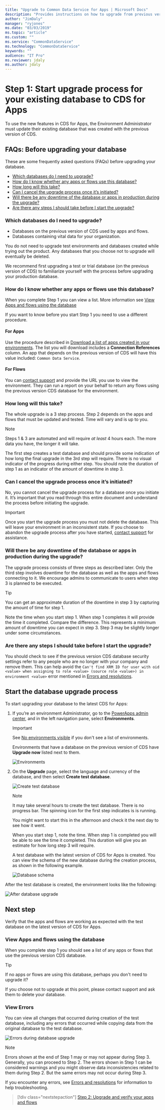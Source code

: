 ```yaml
---
title: "Upgrade to Common Data Service for Apps | Microsoft Docs"
description: "Provides instructions on how to upgrade from previous version of Common Data Service to CDS for Apps"
author: "JimDaly"
manager: "ryjones"
ms.date: "03/03/2019"
ms.topic: "article"
ms.custom: ""
ms.service: "CommonDataService"
ms.technology: "CommonDataService"
keywords: ""
audience: "IT Pro"
ms.reviewer: jdaly
ms.author: jdaly
---
```


# Step 1: Start upgrade process for your existing database to CDS for Apps

To use the new features in CDS for Apps, the Environment Administrator must
update their existing database that was created with the previous version of
CDS. 

## FAQs: Before upgrading your database 

These are some frequently asked questions (FAQs) before upgrading your database.

- [Which databases do I need to upgrade?](#which-databases-do-i-need-to-upgrade)
- [How do I know whether any apps or flows use this database?](#how-do-i-know-whether-any-apps-or-flows-use-this-database)
- [How long will this take?](#how-long-will-this-take)
- [Can I cancel the upgrade process once it’s initiated?](#can-i-cancel-the-upgrade-process-once-its-initiated)
- [Will there be any downtime of the database or apps in production during the upgrade?](#will-there-be-any-downtime-of-the-database-or-apps-in-production-during-the-upgrade-process)
- [Are there any steps I should take before I start the upgrade?](#are-there-any-steps-i-should-take-before-i-start-the-upgrade)

### Which databases do I need to upgrade? 

- Databases on the previous version of CDS used by apps and flows.
- Databases containing vital data for your organization.

You do not need to upgrade test environments and databases created while trying
out the product. Any databases that you choose not to upgrade will eventually be
deleted.

We recommend first upgrading a test or trial database (on the previous version
of CDS) to familiarize yourself with the process before upgrading your
production database.

### How do I know whether any apps or flows use this database?

When you complete Step 1 you can view a list. More information see [View Apps and flows using the database](#view-apps-and-flows-using-the-database)

If you want to know before you start Step 1 you need to use a different procedure.

#### For Apps

Use the procedure described in [Download a list of apps created in your environments](/power-platform/admin/admin-view-apps). The list you will download includes a **Connection References** column. An app that depends on the previous version of CDS will have this value included: `Common Data Service`.

#### For Flows

You can [contact support](https://powerapps.microsoft.com/support/) and provide the URL you use to view the environment. They can run a report on your behalf to return any flows using the previous version CDS database for the environment.


### How long will this take?

The whole upgrade is a 3 step process. Step 2 depends on the apps and flows that must be updated and tested. Time will vary and is up to you.

> [!NOTE]
> Steps 1 & 3 are automated and will require *at least* 4 hours each. The more data you have, the longer it will take.

The first step creates a test database and should provide some indication of how long the final upgrade in the 3rd step will require. There is no visual indicator of the progress during either step. You should note the duration of step 1 as an indicator of the amount of downtime in step 3.

### Can I cancel the upgrade process once it’s initiated? 

No, you cannot cancel the upgrade process for a database once you initiate it.
It’s important that you read through this entire document and understand the
process before initiating the upgrade.

> [!IMPORTANT]
> Once you start the upgrade process you must not delete the database. This will leave your environment in an inconsistent state. If you choose to abandon the upgrade process after you have started, [contact support](https://powerapps.microsoft.com/support/) for assistance.

### Will there be any downtime of the database or apps in production during the upgrade? 

The upgrade process consists of three steps as described later. Only the third
step involves downtime for the database as well as the apps and flows connecting
to it. We encourage admins to communicate to users when step 3 is planned to be executed.

> [!TIP]
> You can get an approximate duration of the downtime in step 3 by capturing the amount of time for step 1.
> 
> Note the time when you start step 1. When step 1 completes it will provide the time it completed. Compare the difference. This represents a minimum amount of downtime you can expect in step 3. Step 3 may be slightly longer under some circumstances.

### Are there any steps I should take before I start the upgrade?

You should check to see if the previous version CDS database security settings refer to any people who are no longer with your company and remove them. This can help avoid the `Can't find XRM ID for user with oid <value> when assigning to role <value> (source role <value>) in environment <value>` error mentioned in [Errors and resolutions](errors-resolutions.md).

## Start the database upgrade process

To start upgrading your database to the latest CDS for Apps: 

1.  If you’re an environment Administrator, go to the [PowerApps admin
    center](https://admin.powerapps.com/), and in the left navigation pane,
    select **Environments**.

    > [!IMPORTANT]
    > See [No environments visible](errors-resolutions.md#no-environments-visible) if you don't see a list of environments.

    Environments that have a database on the previous version of CDS have **Upgrade now** listed next to them. 

    ![Environments](media/environments.png)

2.  On the **Upgrade** page, select the language and currency of the database,
    and then select **Create test database**.  

    ![Create test database](media/create-test-database.png)

    > [!NOTE]
    > It may take several hours to create the test database. There is no progress bar. The spinning icon for the first step indicates is is running.
    >
    > You might want to start this in the afternoon and check it the next day to see how it went.
    > 
    > When you start step 1, note the time. When step 1 is completed you will be able to see the time it completed. This duration will give you an estimate for how long step 3 will require.

    A test database with the latest version of CDS for Apps is created. You can view the schema of the new database during the creation process, as shown in the following example. 

    ![Database schema](media/db-schema.png)

After the test database is created, the environment looks like the following:  

![After database upgrade](media/after-db-upgrade.png)

## Next step

Verify that the apps and flows are working as expected with the test database on
the latest version of CDS for Apps. 

### View Apps and flows using the database

When you complete step 1 you should see a list of any apps or flows that use the previous version CDS database.

> [!TIP]
> If no apps or flows are using this database, perhaps you don't need to upgrade it?
> 
> If you choose not to upgrade at this point, please contact support and ask them to delete your database.

### View Errors 

You can view all changes that occurred during creation of the test database, including any errors that occurred while copying data from the original database to the test database.  

![Errors during database upgrade](media/error-db-upgrade.png)

> [!NOTE]
> Errors shown at the end of Step 1 may or may not appear during Step 3. Generally, you can proceed to Step 2. The errors shown in Step 1 can be considered warnings and you might observe data inconsistencies related to them during Step 2. But the same errors may not occur during Step 3.

If you encounter any errors, see [Errors and resolutions](errors-resolutions.md) for information to help troubleshooting.

> [!div class="nextstepaction"]
> [Step 2: Upgrade and verify your apps and flows](upgrade-verify-apps-flows.md)
